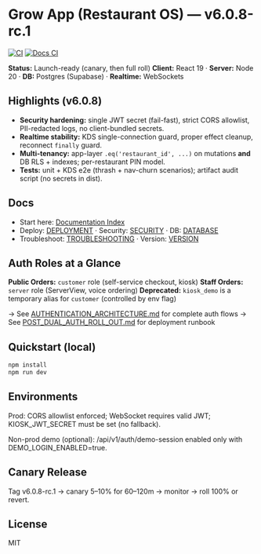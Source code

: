 # Grow App (Restaurant OS) — v6.0.8-rc.1

[![CI](https://github.com/mikeyoung304/July25/actions/workflows/ci.yml/badge.svg)](https://github.com/mikeyoung304/July25/actions/workflows/ci.yml)
[![Docs CI](https://github.com/mikeyoung304/July25/actions/workflows/docs-ci.yml/badge.svg)](https://github.com/mikeyoung304/July25/actions/workflows/docs-ci.yml)

**Status:** Launch-ready (canary, then full roll)
**Client:** React 19 · **Server:** Node 20 · **DB:** Postgres (Supabase) · **Realtime:** WebSockets

## Highlights (v6.0.8)
- **Security hardening:** single JWT secret (fail-fast), strict CORS allowlist, PII-redacted logs, no client-bundled secrets.
- **Realtime stability:** KDS single-connection guard, proper effect cleanup, reconnect `finally` guard.
- **Multi-tenancy:** app-layer `.eq('restaurant_id', ...)` on mutations **and** DB RLS + indexes; per-restaurant PIN model.
- **Tests:** unit + KDS e2e (thrash + nav-churn scenarios); artifact audit script (no secrets in dist).

## Docs
- Start here: [Documentation Index](./index.md)
- Deploy: [DEPLOYMENT](./docs/DEPLOYMENT.md) · Security: [SECURITY](./docs/SECURITY.md) · DB: [DATABASE](./docs/DATABASE.md)
- Troubleshoot: [TROUBLESHOOTING](./docs/TROUBLESHOOTING.md) · Version: [VERSION](./docs/VERSION.md)

## Auth Roles at a Glance

**Public Orders:** `customer` role (self-service checkout, kiosk)
**Staff Orders:** `server` role (ServerView, voice ordering)
**Deprecated:** `kiosk_demo` is a temporary alias for `customer` (controlled by env flag)

→ See [AUTHENTICATION_ARCHITECTURE.md](./docs/AUTHENTICATION_ARCHITECTURE.md) for complete auth flows
→ See [POST_DUAL_AUTH_ROLL_OUT.md](./docs/runbooks/POST_DUAL_AUTH_ROLL_OUT.md) for deployment runbook

## Quickstart (local)
```bash
npm install
npm run dev
```

## Environments
Prod: CORS allowlist enforced; WebSocket requires valid JWT; KIOSK_JWT_SECRET must be set (no fallback).

Non-prod demo (optional): /api/v1/auth/demo-session enabled only with DEMO_LOGIN_ENABLED=true.

## Canary Release
Tag v6.0.8-rc.1 → canary 5–10% for 60–120m → monitor → roll 100% or revert.

## License
MIT
